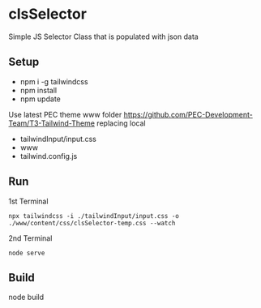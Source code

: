 # clsSelector
Simple JS Selector Class that is populated with json data

## Setup
- npm i -g tailwindcss
- npm install
- npm update

Use latest PEC theme www folder https://github.com/PEC-Development-Team/T3-Tailwind-Theme replacing local
- tailwindInput/input.css
- www
- tailwind.config.js

## Run
1st Terminal
```
npx tailwindcss -i ./tailwindInput/input.css -o ./www/content/css/clsSelector-temp.css --watch
```
2nd Terminal
```
node serve
```

## Build
node build